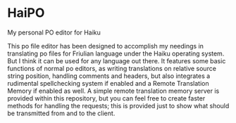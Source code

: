 # HaiPO
My personal PO editor for Haiku

This po file editor has been designed to accomplish my needings in translating po files for Friulian language under the Haiku 
operating system. But I think it can be used for any language out there.
It features some basic functions of normal po editors, as writing translations on relative source string position, handling
comments and headers, but also integrates a rudimental spellchecking system if enabled and a Remote Translation Memory if
enabled as well. A simple remote translation memory server is provided within this repository, but you can feel free to create
faster methods for handling the requests; this is provided just to show what should be transmitted from and to the client.
